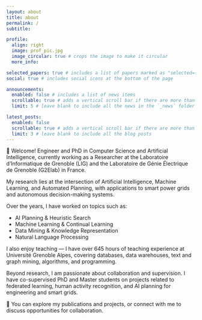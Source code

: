 ```yaml
---
layout: about
title: about
permalink: /
subtitle: 

profile:
  align: right
  image: prof_pic.jpg
  image_circular: true # crops the image to make it circular
  more_info: 

selected_papers: true # includes a list of papers marked as "selected={true}"
social: true # includes social icons at the bottom of the page

announcements:
  enabled: false # includes a list of news items
  scrollable: true # adds a vertical scroll bar if there are more than 3 news items
  limit: 5 # leave blank to include all the news in the `_news` folder

latest_posts:
  enabled: false
  scrollable: true # adds a vertical scroll bar if there are more than 3 new posts items
  limit: 3 # leave blank to include all the blog posts
---
```


👋 Welcome! Engineer and PhD in Computer Science and Artificial Intelligence, currently working as a Researcher at the Laboratoire d’Informatique de Grenoble (LIG) and the Laboratoire de Génie Électrique de Grenoble (G2Elab) in France.

My research lies at the intersection of Artificial Intelligence, Machine Learning, and Automated Planning, with applications to smart power grids and autonomous decision-making systems.

Over the years, I have worked on topics such as:

- AI Planning & Heuristic Search
- Machine Learning & Continual Learning
- Data Mining & Knowledge Representation
- Natural Language Processing

I also enjoy teaching — I have over 645 hours of teaching experience at Université Grenoble Alpes, covering databases, data warehouses, text and graph mining, algorithms, and programming.

Beyond research, I am passionate about collaboration and supervision. I have co-supervised PhD and Master students on projects related to federated learning, human activity recognition, and AI planning for engineering and smart grids.

📄 You can explore my publications and projects, or connect with me to discuss opportunities for collaboration.